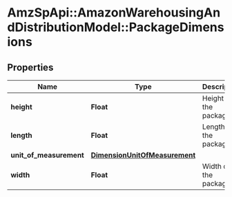 # AmzSpApi::AmazonWarehousingAndDistributionModel::PackageDimensions

## Properties
Name | Type | Description | Notes
------------ | ------------- | ------------- | -------------
**height** | **Float** | Height of the package. | 
**length** | **Float** | Length of the package. | 
**unit_of_measurement** | [**DimensionUnitOfMeasurement**](DimensionUnitOfMeasurement.md) |  | 
**width** | **Float** | Width of the package. | 

